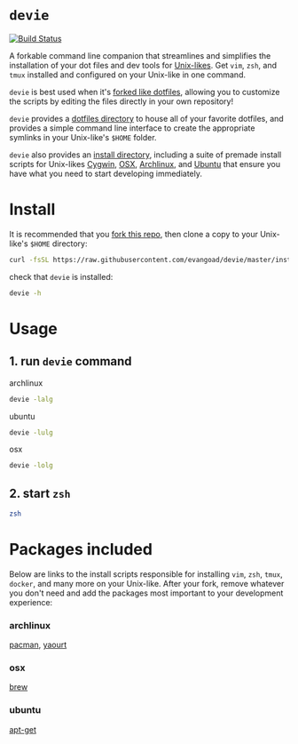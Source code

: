 # `devie`

[![Build Status](https://travis-ci.org/evangoad/devie.svg?branch=master)](https://travis-ci.org/evangoad/devie)

A forkable command line companion that streamlines and simplifies the installation of your dot files and dev tools for [Unix-likes](https://en.wikipedia.org/wiki/Unix-like).  Get `vim`, `zsh`, and `tmux` installed and configured on your Unix-like in one command.

`devie` is best used when it's [forked like dotfiles](http://zachholman.com/2010/08/dotfiles-are-meant-to-be-forked/), allowing you to customize the scripts by editing the files directly in your own repository!

`devie` provides a [dotfiles directory](dotfiles/) to house all of your favorite dotfiles, and provides a simple command line interface to create the appropriate symlinks in your Unix-like's `$HOME` folder.  

`devie` also provides an  [install directory](install/), including a suite of premade install scripts for  Unix-likes [Cygwin](install/cygwin/), [OSX](install/osx/), [Archlinux](install/archlinux/), and [Ubuntu](install/ubuntu) that ensure you have what you need to start developing immediately.

# Install

It is recommended that you [fork this repo](https://help.github.com/articles/fork-a-repo/), then clone a copy to your Unix-like's `$HOME` directory:

```bash
curl -fsSL https://raw.githubusercontent.com/evangoad/devie/master/install.sh | bash
```

check that `devie` is installed:

```bash
devie -h
```

# Usage


## 1. run `devie` command

archlinux 

```bash
devie -lalg 
```

ubuntu

```bash
devie -lulg
```

osx

```bash
devie -lolg
```

## 2. start `zsh`

```bash
zsh
```

# Packages included

Below are links to the install scripts responsible for installing `vim`, `zsh`, `tmux`, `docker`, and many more on your Unix-like.  After your fork, remove whatever you don't need and add the packages most important to your development experience:

### archlinux

[pacman](install/archlinux/pacman#L5), [yaourt](install/archlinux/yaourt#L5)

### osx

[brew](install/osx/brew#L6-L7)

### ubuntu

[apt-get](install/ubuntu/apt-get#L5)

